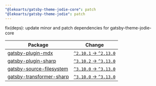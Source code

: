 ```yaml
---
"@lekoarts/gatsby-theme-jodie-core": patch
"@lekoarts/gatsby-theme-jodie": patch
---
```


fix(deps): update minor and patch dependencies for gatsby-theme-jodie-core

| Package | Change |
|---|---|
| [gatsby-plugin-mdx](https://togithub.com/gatsbyjs/gatsby) | [`^2.10.1` -> `^2.13.0`](https://renovatebot.com/diffs/npm/gatsby-plugin-mdx/2.13.0/2.13.0) |
| [gatsby-plugin-sharp](https://togithub.com/gatsbyjs/gatsby) | [`^3.10.2` -> `^3.13.0`](https://renovatebot.com/diffs/npm/gatsby-plugin-sharp/3.13.0/3.13.0) |
| [gatsby-source-filesystem](https://togithub.com/gatsbyjs/gatsby) | [`^3.10.0` -> `^3.13.0`](https://renovatebot.com/diffs/npm/gatsby-source-filesystem/3.13.0/3.13.0) |
| [gatsby-transformer-sharp](https://togithub.com/gatsbyjs/gatsby) | [`^3.10.0` -> `^3.13.0`](https://renovatebot.com/diffs/npm/gatsby-transformer-sharp/3.13.0/3.13.0) |
